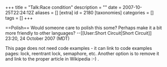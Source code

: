 +++
title = "Talk:Race condition"
description = ""
date = 2007-10-25T22:24:12Z
aliases = []
[extra]
id = 2180
[taxonomies]
categories = []
tags = []
+++

==Polish==
Would someone care to polish this some?  Perhaps make it a bit more friendly to other languages? --[[User:Short Circuit|Short Circuit]] 23:20, 24 October 2007 (MDT)

This page does not need code examples - it can link to code examples pages: lock, reentrant lock, semaphore, etc. Another option is to remove it and link to the proper article in Wikipedia :-) .
